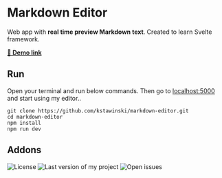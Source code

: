 # Markdown Editor
Web app with **real time preview Markdown text**. Created to learn Svelte framework.

**[🚀 Demo link](https://xenodochial-shannon-f6bf4b.netlify.app/)**

## Run
Open your terminal and run below commands. Then go to [localhost:5000](http://localhost:5000) and start using my editor..

```
git clone https://github.com/kstawinski/markdown-editor.git
cd markdown-editor
npm install
npm run dev
```

## Addons

![License][license-img] ![Last version of my project][version-img] ![Open issues][issues-img]

[license-img]: https://img.shields.io/github/license/kstawinski/markdown-editor
[version-img]: https://img.shields.io/github/release/kstawinski/markdown-editor
[issues-img]: https://img.shields.io/github/issues/kstawinski/markdown-editor
